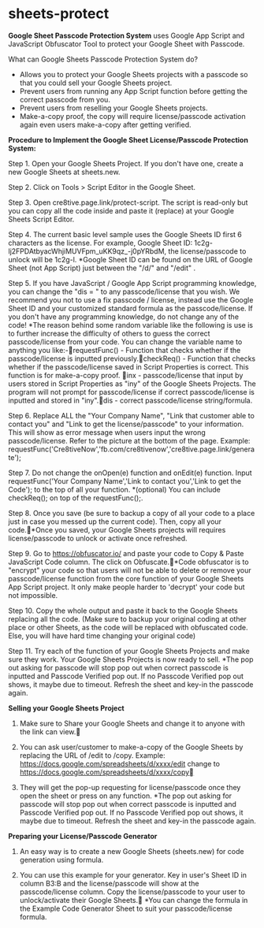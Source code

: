 # sheets-protect
**Google Sheet Passcode Protection System** uses Google App Script and JavaScript Obfuscator Tool to protect your Google Sheet with Passcode. 

What can Google Sheets Passcode Protection System do?
- Allows you to protect your Google Sheets projects with a passcode so that you could sell your Google Sheets project.
- Prevent users from running any App Script function before getting the correct passcode from you.
- Prevent users from reselling your Google Sheets projects. 
- Make-a-copy proof, the copy will require license/passcode activation again even users make-a-copy after getting verified.



**Procedure to Implement the Google Sheet License/Passcode Protection System:**

Step 1. Open your Google Sheets Project. If you don't have one, create a new Google Sheets at sheets.new.

Step 2. Click on Tools > Script Editor in the Google Sheet.

Step 3. Open cre8tive.page.link/protect-script. The script is read-only but you can copy all the code inside and paste it (replace) at your Google Sheets Script Editor.

Step 4. The current basic level sample uses the Google Sheets ID first 6 characters as the license. For example, Google Sheet ID: 1c2g-lj2FPDAtbyacWhjiMUVFpm_uKK9qz_-j0pYRbdM, the license/passcode to unlock will be 1c2g-l.
*Google Sheet ID can be found on the URL of Google Sheet (not App Script) just between the "/d/" and "/edit" . 

Step 5. If you have JavaScript / Google App Script programming knowledge, you can change the "dis = " to any passcode/license that you wish. We recommend you not to use a fix passcode / license, instead use the Google Sheet ID and your customized standard formula as the passcode/license. If you don't have any programming knowledge, do not change any of the code!
*The reason behind some random variable like the following is use is to further increase the difficulty of others to guess the correct passcode/license from your code. You can change the variable name to anything you like:-requestFunc() - Function that checks whether if the passcode/license is inputted previously.checkReq() - Function that checks  whether if the passcode/license saved in Script Properties is correct. This function is for make-a-copy proof. inx - passcode/license that input by users stored in Script Properties as "iny" of the Google Sheets Projects. The program will not prompt for passcode/license if correct passcode/license is inputted and stored in "iny".dis - correct passcode/license string/formula.

Step 6. Replace ALL the "Your Company Name", "Link that customer able to contact you" and "Link to get the license/passcode" to your information. This will show as error message when users input the wrong passcode/license. Refer to the picture at the bottom of the page.
Example: requestFunc('Cre8tiveNow','fb.com/cre8tivenow','cre8tive.page.link/generate');

Step 7. Do not change the onOpen(e) function and onEdit(e) function. Input requestFunc('Your Company Name','Link to contact you','Link to get the Code'); to the top of all your function.
*(optional) You can include checkReq(); on top of the requestFunc();. 

Step 8. Once you save (be sure to backup a copy of all your code to a place just in case you messed up the current code). Then, copy all your code.*Once you saved, your Google Sheets projects will requires license/passcode to unlock or activate once refreshed.

Step 9. Go to https://obfuscator.io/ and paste your code to Copy & Paste JavaScript Code column. The click on Obfuscate.*Code obfuscator is to "encrypt" your code so that users will not be able to delete or remove your passcode/license function from the core function of your Google Sheets App Script project. It only make people harder to 'decrypt' your code but not impossible.

Step 10. Copy the whole output and paste it back to the Google Sheets replacing all the code. (Make sure to backup your original coding at other place or other Sheets, as the code will be replaced with obfuscated code. Else, you will have hard time changing your original code)

Step 11. Try each of the function of your Google Sheets Projects and make sure they work. Your Google Sheets Projects is now ready to sell. 
*The pop out asking for passcode will stop pop out when correct passcode is inputted and Passcode Verified pop out. If no Passcode Verified pop out shows, it maybe due to timeout. Refresh the sheet and key-in the passcode again.

**Selling your Google Sheets Project**
1. Make sure to Share your Google Sheets and change it to anyone with the link can view.

2. You can ask user/customer to make-a-copy of the Google Sheets by replacing the URL of /edit to /copy. 
Example: https://docs.google.com/spreadsheets/d/xxxx/edit change to https://docs.google.com/spreadsheets/d/xxxx/copy

3. They will get the pop-up requesting for license/passcode once they open the sheet or press on any function.
*The pop out asking for passcode will stop pop out when correct passcode is inputted and Passcode Verified pop out. If no Passcode Verified pop out shows, it maybe due to timeout. Refresh the sheet and key-in the passcode again.

**Preparing your License/Passcode Generator**
1. An easy way  is to create a new Google Sheets (sheets.new) for  code generation using formula.

2. You can use this example for your generator. Key in user's Sheet ID in column B3:B and the license/passcode will show at the passcode/license column. Copy the license/passcode to your user  to unlock/activate their Google Sheets.
*You can change the formula in the Example Code Generator Sheet to suit your passcode/license formula.
